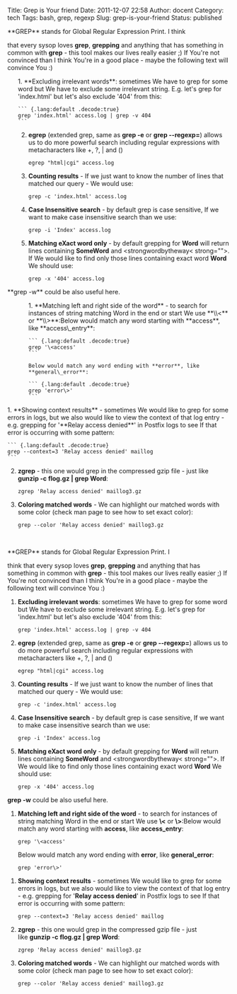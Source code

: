 Title: Grep is Your friend
Date: 2011-12-07 22:58
Author: docent
Category: tech
Tags: bash, grep, regexp
Slug: grep-is-your-friend
Status: published

<!--:en-->**GREP** stands for Global Regular Expression Print. I think
that every sysop loves **grep**, **grepping** and anything that has
something in common with **grep** - this tool makes our lives really
easier ;) If You're not convinced than I think You're in a good place -
maybe the following text will convince You :)

<ol>
1.  **Excluding irrelevant words**: sometimes We have to grep for some
    word but We have to exclude some irrelevant string. E.g. let's grep
    for 'index.html' but let's also exclude '404' from this:

    ``` {.lang:default .decode:true}
    grep 'index.html' access.log | grep -v 404
    ```

2.  **egrep** (extended grep, same as **grep -e** or **grep --regexp=**)
    allows us to do more powerful search including regular expressions
    with metacharacters like +, ?, | and ()

    ``` {.lang:default .decode:true}
    egrep "html|cgi" access.log
    ```

3.  **Counting results** - If we just want to know the number of lines
    that matched our query - We would use:

    ``` {.lang:default .decode:true}
    grep -c 'index.html' access.log
    ```

4.  **Case Insensitive search** - by default grep is case sensitive, If
    we want to make case insensitive search than we use:

    ``` {.lang:default .decode:true}
    grep -i 'Index' access.log
    ```

5.  **Matching eXact word only** - by default grepping for **Word** will
    return lines containing **SomeWord** and
    &lt;strongwordbytheway&lt; strong=""&gt;. If We would like to find
    only those lines containing exact word **Word** We should use:

    ``` {.lang:default .decode:true}
    grep -x '404' access.log
    ```

</ol>
**grep -w** could be also useful here.

<ol>
<ol>
1.  **Matching left and right side of the word** - to search for
    instances of string matching Word in the end or start We use
    **\\&lt;** or **\\&gt;**:Below would match any word starting with
    **access**, like **access\_entry**:

    ``` {.lang:default .decode:true}
    grep '\<access'
    ```

    Below would match any word ending with **error**, like
    **general\_error**:

    ``` {.lang:default .decode:true}
    grep 'error\>'
    ```

</ol>
</ol>
1.  **Showing context results** - sometimes We would like to grep for
    some errors in logs, but we also would like to view the context of
    that log entry - e.g. grepping for '**Relay access denied**' in
    Postfix logs to see If that error is occurring with some pattern:

    ``` {.lang:default .decode:true}
    grep --context=3 'Relay access denied' maillog
    ```

2.  **zgrep** - this one would grep in the compressed gzip file - just
    like **gunzip -c flog.gz | grep Word**:

    ``` {.lang:default .decode:true}
    zgrep 'Relay access denied' maillog3.gz
    ```

3.  **Coloring matched words** - We can highlight our matched words with
    some color (check man page to see how to set exact color):

    ``` {.lang:default .decode:true}
    grep --color 'Relay access denied' maillog3.gz
    ```

    <p>
     

<!--:--><!--:pl-->**GREP** stands for Global Regular Expression Print. I
think that every sysop loves **grep**, **grepping** and anything that
has something in common with **grep** - this tool makes our lives really
easier ;) If You're not convinced than I think You're in a good place -
maybe the following text will convince You :)

1.  **Excluding irrelevant words**: sometimes We have to grep for some
    word but We have to exclude some irrelevant string. E.g. let's grep
    for 'index.html' but let's also exclude '404' from this:

        grep 'index.html' access.log | grep -v 404

2.  **egrep** (extended grep, same as **grep -e** or **grep --regexp=**)
    allows us to do more powerful search including regular expressions
    with metacharacters like +, ?, | and ()

        egrep "html|cgi" access.log

3.  **Counting results** - If we just want to know the number of lines
    that matched our query - We would use:

        grep -c 'index.html' access.log

4.  **Case Insensitive search** - by default grep is case sensitive, If
    we want to make case insensitive search than we use:

        grep -i 'Index' access.log

5.  **Matching eXact word only** - by default grepping for **Word** will
    return lines containing **SomeWord** and
    &lt;strongwordbytheway&lt; strong=""&gt;. If We would like to find
    only those lines containing exact word **Word** We should use:

        grep -x '404' access.log

**grep -w** could be also useful here.

1.  **Matching left and right side of the word** - to search for
    instances of string matching Word in the end or start We
    use **\\&lt;** or **\\&gt;**:Below would match any word starting
    with **access**, like **access\_entry**:

        grep '\<access'

    Below would match any word ending with **error**,
    like **general\_error**:

        grep 'error\>'

<!-- -->

1.  **Showing context results** - sometimes We would like to grep for
    some errors in logs, but we also would like to view the context of
    that log entry - e.g. grepping for '**Relay access denied**' in
    Postfix logs to see If that error is occurring with some pattern:

        grep --context=3 'Relay access denied' maillog

2.  **zgrep** - this one would grep in the compressed gzip file - just
    like **gunzip -c flog.gz | grep Word**:

        zgrep 'Relay access denied' maillog3.gz

3.  **Coloring matched words** - We can highlight our matched words with
    some color (check man page to see how to set exact color):

        grep --color 'Relay access denied' maillog3.gz

    <p>
     

<!--:-->
